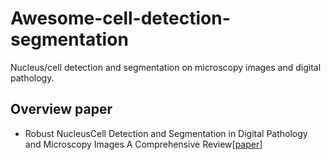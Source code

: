 # Awesome-cell-detection-segmentation

Nucleus/cell detection and segmentation on microscopy images and digital pathology.

## Overview paper
*  Robust NucleusCell Detection and Segmentation in Digital Pathology and Microscopy Images A Comprehensive Review[[paper](http://europepmc.org/abstract/med/26742143)]
